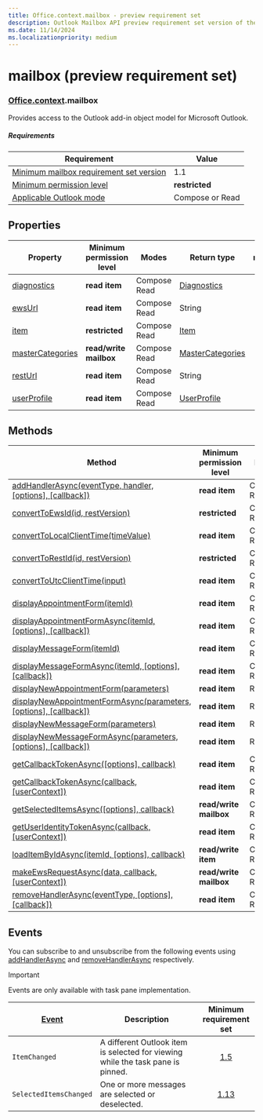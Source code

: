 ```yaml
---
title: Office.context.mailbox - preview requirement set
description: Outlook Mailbox API preview requirement set version of the Mailbox object model.
ms.date: 11/14/2024
ms.localizationpriority: medium
---
```


# mailbox (preview requirement set)

### [Office](office.md)[.context](office.context.md).mailbox

Provides access to the Outlook add-in object model for Microsoft Outlook.

##### Requirements

|Requirement| Value|
|---|---|
|[Minimum mailbox requirement set version](../outlook-api-requirement-sets.md)| 1.1|
|[Minimum permission level](/office/dev/add-ins/outlook/understanding-outlook-add-in-permissions)| **restricted**|
|[Applicable Outlook mode](/office/dev/add-ins/outlook/outlook-add-ins-overview#extension-points)| Compose or Read|

## Properties

| Property | Minimum<br>permission level | Modes | Return type | Minimum<br>requirement set |
|---|---|---|---|:---:|
| [diagnostics](/javascript/api/outlook/office.mailbox?view=outlook-js-preview&preserve-view=true#outlook-office-mailbox-diagnostics-member) | **read item** | Compose<br>Read | [Diagnostics](/javascript/api/outlook/office.diagnostics?view=outlook-js-preview&preserve-view=true) | [1.1](../requirement-set-1.1/outlook-requirement-set-1.1.md) |
| [ewsUrl](/javascript/api/outlook/office.mailbox?view=outlook-js-preview&preserve-view=true#outlook-office-mailbox-ewsurl-member) | **read item** | Compose<br>Read | String | [1.1](../requirement-set-1.1/outlook-requirement-set-1.1.md) |
| [item](office.context.mailbox.item.md) | **restricted** | Compose<br>Read | [Item](/javascript/api/outlook/office.item?view=outlook-js-preview&preserve-view=true) | [1.1](../requirement-set-1.1/outlook-requirement-set-1.1.md) |
| [masterCategories](/javascript/api/outlook/office.mailbox?view=outlook-js-preview&preserve-view=true#outlook-office-mailbox-mastercategories-member) | **read/write mailbox** | Compose<br>Read | [MasterCategories](/javascript/api/outlook/office.mastercategories?view=outlook-js-preview&preserve-view=true) | [1.8](../requirement-set-1.8/outlook-requirement-set-1.8.md) |
| [restUrl](/javascript/api/outlook/office.mailbox?view=outlook-js-preview&preserve-view=true#outlook-office-mailbox-resturl-member) | **read item** | Compose<br>Read | String | [1.5](../requirement-set-1.5/outlook-requirement-set-1.5.md) |
| [userProfile](/javascript/api/outlook/office.mailbox?view=outlook-js-preview&preserve-view=true#outlook-office-mailbox-userprofile-member) | **read item** | Compose<br>Read | [UserProfile](/javascript/api/outlook/office.userprofile?view=outlook-js-preview&preserve-view=true) | [1.1](../requirement-set-1.1/outlook-requirement-set-1.1.md) |

## Methods

| Method | Minimum<br>permission level | Modes | Minimum<br>requirement set |
|---|---|---|:---:|
| [addHandlerAsync(eventType, handler, [options], [callback])](/javascript/api/outlook/office.mailbox?view=outlook-js-preview&preserve-view=true#outlook-office-mailbox-addhandlerasync-member(1)) | **read item** | Compose<br>Read | [1.5](../requirement-set-1.5/outlook-requirement-set-1.5.md) |
| [convertToEwsId(id, restVersion)](/javascript/api/outlook/office.mailbox?view=outlook-js-preview&preserve-view=true#outlook-office-mailbox-converttoewsid-member(1)) | **restricted** | Compose<br>Read | [1.3](../requirement-set-1.3/outlook-requirement-set-1.3.md) |
| [convertToLocalClientTime(timeValue)](/javascript/api/outlook/office.mailbox?view=outlook-js-preview&preserve-view=true#outlook-office-mailbox-converttolocalclienttime-member(1)) | **read item** | Compose<br>Read | [1.1](../requirement-set-1.1/outlook-requirement-set-1.1.md) |
| [convertToRestId(id, restVersion)](/javascript/api/outlook/office.mailbox?view=outlook-js-preview&preserve-view=true#outlook-office-mailbox-converttorestid-member(1)) | **restricted** | Compose<br>Read | [1.3](../requirement-set-1.3/outlook-requirement-set-1.3.md) |
| [convertToUtcClientTime(input)](/javascript/api/outlook/office.mailbox?view=outlook-js-preview&preserve-view=true#outlook-office-mailbox-converttoutcclienttime-member(1)) | **read item** | Compose<br>Read | [1.1](../requirement-set-1.1/outlook-requirement-set-1.1.md) |
| [displayAppointmentForm(itemId)](/javascript/api/outlook/office.mailbox?view=outlook-js-preview&preserve-view=true#outlook-office-mailbox-displayappointmentform-member(1)) | **read item** | Compose<br>Read | [1.1](../requirement-set-1.1/outlook-requirement-set-1.1.md) |
| [displayAppointmentFormAsync(itemId, [options], [callback])](/javascript/api/outlook/office.mailbox?view=outlook-js-preview&preserve-view=true#outlook-office-mailbox-displayappointmentformasync-member(1)) | **read item** | Compose<br>Read | [1.9](../requirement-set-1.9/outlook-requirement-set-1.9.md) |
| [displayMessageForm(itemId)](/javascript/api/outlook/office.mailbox?view=outlook-js-preview&preserve-view=true#outlook-office-mailbox-displaymessageform-member(1)) | **read item** | Compose<br>Read | [1.1](../requirement-set-1.1/outlook-requirement-set-1.1.md) |
| [displayMessageFormAsync(itemId, [options], [callback])](/javascript/api/outlook/office.mailbox?view=outlook-js-preview&preserve-view=true#outlook-office-mailbox-displaymessageformasync-member(1)) | **read item** | Compose<br>Read | [1.9](../requirement-set-1.9/outlook-requirement-set-1.9.md) |
| [displayNewAppointmentForm(parameters)](/javascript/api/outlook/office.mailbox?view=outlook-js-preview&preserve-view=true#outlook-office-mailbox-displaynewappointmentform-member(1)) | **read item** | Read | [1.1](../requirement-set-1.1/outlook-requirement-set-1.1.md) |
| [displayNewAppointmentFormAsync(parameters, [options], [callback])](/javascript/api/outlook/office.mailbox?view=outlook-js-preview&preserve-view=true#outlook-office-mailbox-displaynewappointmentformasync-member(1)) | **read item** | Read | [1.9](../requirement-set-1.9/outlook-requirement-set-1.9.md) |
| [displayNewMessageForm(parameters)](/javascript/api/outlook/office.mailbox?view=outlook-js-preview&preserve-view=true#outlook-office-mailbox-displaynewmessageform-member(1)) | **read item** | Read | [1.6](../requirement-set-1.6/outlook-requirement-set-1.6.md) |
| [displayNewMessageFormAsync(parameters, [options], [callback])](/javascript/api/outlook/office.mailbox?view=outlook-js-preview&preserve-view=true#outlook-office-mailbox-displaynewmessageformasync-member(1)) | **read item** | Read | [1.9](../requirement-set-1.9/outlook-requirement-set-1.9.md) |
| [getCallbackTokenAsync([options], callback)](/javascript/api/outlook/office.mailbox?view=outlook-js-preview&preserve-view=true#outlook-office-mailbox-getcallbacktokenasync-member(1)) | **read item** | Compose<br>Read | [1.5](../requirement-set-1.5/outlook-requirement-set-1.5.md) |
| [getCallbackTokenAsync(callback, [userContext])](/javascript/api/outlook/office.mailbox?view=outlook-js-preview&preserve-view=true#outlook-office-mailbox-getcallbacktokenasync-member(2)) | **read item** | Compose<br>Read | [1.3](../requirement-set-1.3/outlook-requirement-set-1.3.md)<br>[1.1](../requirement-set-1.1/outlook-requirement-set-1.1.md) |
| [getSelectedItemsAsync([options], callback)](/javascript/api/outlook/office.mailbox?view=outlook-js-preview&preserve-view=true#outlook-office-mailbox-getselecteditemsasync-member(1)) | **read/write mailbox** | Compose<br>Read | [1.13](../requirement-set-1.13/outlook-requirement-set-1.13.md) |
| [getUserIdentityTokenAsync(callback, [userContext])](/javascript/api/outlook/office.mailbox?view=outlook-js-preview&preserve-view=true#outlook-office-mailbox-getuseridentitytokenasync-member(1)) | **read item** | Compose<br>Read | [1.1](../requirement-set-1.1/outlook-requirement-set-1.1.md) |
| [loadItemByIdAsync(itemId, [options], callback)](/javascript/api/outlook/office.mailbox?view=outlook-js-preview&preserve-view=true#outlook-office-mailbox-loaditembyidasync-member(1)) | **read/write item** | Compose<br>Read | [Preview](outlook-requirement-set-preview.md) |
| [makeEwsRequestAsync(data, callback, [userContext])](/javascript/api/outlook/office.mailbox?view=outlook-js-preview&preserve-view=true#outlook-office-mailbox-makeewsrequestasync-member(1)) | **read/write mailbox** | Compose<br>Read | [1.1](../requirement-set-1.1/outlook-requirement-set-1.1.md) |
| [removeHandlerAsync(eventType, [options], [callback])](/javascript/api/outlook/office.mailbox?view=outlook-js-preview&preserve-view=true#outlook-office-mailbox-removehandlerasync-member(1)) | **read item** | Compose<br>Read | [1.5](../requirement-set-1.5/outlook-requirement-set-1.5.md) |

## Events

You can subscribe to and unsubscribe from the following events using [addHandlerAsync](/javascript/api/outlook/office.mailbox?view=outlook-js-preview&preserve-view=true#outlook-office-mailbox-addhandlerasync-member(1)) and [removeHandlerAsync](/javascript/api/outlook/office.mailbox?view=outlook-js-preview&preserve-view=true#outlook-office-mailbox-removehandlerasync-member(1)) respectively.

> [!IMPORTANT]
> Events are only available with task pane implementation.

| [Event](/javascript/api/office/office.eventtype?view=outlook-js-preview&preserve-view=true) | Description | Minimum<br>requirement set |
|---|---|:---:|
|`ItemChanged`| A different Outlook item is selected for viewing while the task pane is pinned. | [1.5](../requirement-set-1.5/outlook-requirement-set-1.5.md) |
|`SelectedItemsChanged`| One or more messages are selected or deselected. | [1.13](../requirement-set-1.13/outlook-requirement-set-1.13.md) |
